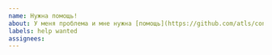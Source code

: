 ```yaml
---
name: Нужна помощь!
about: У меня проблема и мне нужна [помощь](https://github.com/atls/convention/blob/master/docs/How%20to%20ask%20for%20help%20to%20be%20understood%20and%20helped.md)
labels: help wanted
assignees: 
---
```


